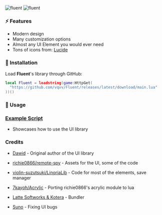 <img src="Assets/logodark.png#gh-dark-mode-only" alt="fluent">
<img src="Assets/logolight.png#gh-light-mode-only" alt="fluent">

### ⚡ Features
- Modern design
- Many customization options
- Almost any UI Element you would ever need
- Tons of icons from: [Lucide](https://lucide.dev/icons)

### 🔌 Installation
Load **Fluent**'s library through GitHub:

```lua
local Fluent = loadstring(game:HttpGet(
  "https://github.com/vqvv/Fluent/releases/latest/download/main.lua"
))()
```

### 📜 Usage
### [Example Script](https://github.com/mr-suno/Fluent/blob/master/Example.lua)
* Showcases how to use the UI library

### Credits
- [Dawid](https://github.com/dawid-scripts) - Original author of the UI library

- [richie0866/remote-spy](https://github.com/richie0866/remote-spy) - Assets for the UI, some of the code
- [violin-suzutsuki/LinoriaLib](https://github.com/violin-suzutsuki/LinoriaLib) - Code for most of the elements, save manager
- [7kayoh/Acrylic](https://github.com/7kayoh/Acrylic) - Porting richie0866's acrylic module to lua
- [Latte Softworks & Kotera](https://discord.gg/rMMByr4qas) - Bundler

- [Suno](https://discord.gg/XJMpTcyaUY) - Fixing UI bugs
